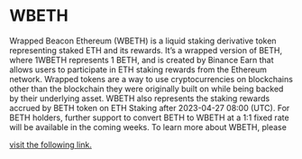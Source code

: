 # WBETH

Wrapped Beacon Ethereum (WBETH) is a liquid staking derivative token representing staked ETH and its rewards. It’s a wrapped version of BETH, where 1WBETH represents 1 BETH, and is created by Binance Earn that allows users to participate in ETH staking rewards from the Ethereum network. Wrapped tokens are a way to use cryptocurrencies on blockchains other than the blockchain they were originally built on while being backed by their underlying asset. WBETH also represents the staking rewards accrued by BETH token on ETH Staking after 2023-04-27 08:00 (UTC). For BETH holders, further support to convert BETH to WBETH at a 1:1 fixed rate will be available in the coming weeks. To learn more about WBETH, please

[visit the following link.](https://www.binance.com/en/support/faq/what-is-wbeth-e252366155174ba6887f6b32e3798273)

​

